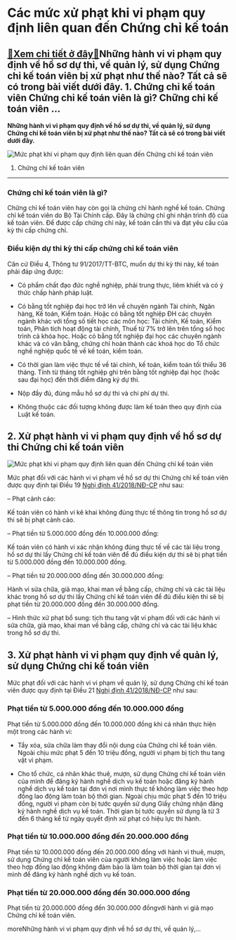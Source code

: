 Các mức xử phạt khi vi phạm quy định liên quan đến Chứng chỉ kế toán
====================================================================

[:gift:Xem chi tiết ở đây:gift:](https://hddtvn.com/cac-muc-xu-phat-khi-vi-pham-quy-dinh-lien-quan-den-chung-chi-ke-toan/)Những hành vi vi phạm quy định về hồ sơ dự thi, về quản lý, sử dụng Chứng chỉ kế toán viên bị xử phạt như thế nào? Tất cả sẽ có trong bài viết dưới đây. 1. Chứng chỉ kế toán viên Chứng chỉ kế toán viên là gì? Chững chỉ kế toán viên …
-----------------------------------------------------------------------------------------------------------------------------------------------------------------------------------------------------------------------------------------

**Những hành vi vi phạm quy định về hồ sơ dự thi, về quản lý, sử dụng Chứng chỉ kế toán viên bị xử phạt như thế nào? Tất cả sẽ có trong bài viết dưới đây.**


![Mức phạt khi vi phạm quy định liên quan đến Chứng chỉ kế toán viên](https://hddtvn.com/wp-content/uploads/2021/01/young-girl-is-sitting-office-desk-is-blessing-calculator_88135-2011.jpg "Mức phạt khi vi phạm quy định liên quan đến Chứng chỉ kế toán viên")


1. Chứng chỉ kế toán viên
-------------------------


### Chứng chỉ kế toán viên là gì?


Chững chỉ kế toán viên hay còn gọi là chứng chỉ hành nghề kế toán. Chứng chỉ kế toán viên do Bộ Tài Chính cấp. Đây là chứng chỉ ghi nhận trình độ của kế toán viên. Để được cấp chứng chỉ này, kế toán cần thi và đạt yêu cầu của kỳ thi cấp chứng chỉ.


### Điều kiện dự thi kỳ thi cấp chứng chỉ kế toán viên


Căn cứ Điều 4, Thông tư 91/2017/TT-BTC, muốn dự thi kỳ thi này, kế toán phải đáp ứng được:




* Có phẩm chất đạo đức nghề nghiệp, phải trung thực, liêm khiết và có ý thức chấp hành pháp luật.

* Có bằng tốt nghiệp đại học trở lên về chuyên ngành Tài chính, Ngân hàng, Kế toán, Kiểm toán. Hoặc có bằng tốt nghiệp ĐH các chuyên ngành khác với tổng số tiết học các môn học: Tài chính, Kế toán, Kiểm toán, Phân tích hoạt động tài chính, Thuế từ 7% trở lên trên tổng số học trình cả khóa học. Hoặc có bằng tốt nghiệp đại học các chuyên ngành khác và có văn bằng, chứng chỉ hoàn thành các khoá học do Tổ chức nghề nghiệp quốc tế về kế toán, kiểm toán.

* Có thời gian làm việc thực tế về tài chính, kế toán, kiểm toán tối thiểu 36 tháng. Tính từ tháng tốt nghiệp ghi trên bằng tốt nghiệp đại học (hoặc sau đại học) đến thời điểm đăng ký dự thi.

* Nộp đầy đủ, đúng mẫu hồ sơ dự thi và chi phí dự thi.

* Không thuộc các đối tượng không được làm kế toán theo quy định của Luật kế toán.



**2. Xử phạt hành vi vi phạm quy định về hồ sơ dự thi Chứng chỉ kế toán viên**
------------------------------------------------------------------------------


![Mức phạt khi vi phạm quy định liên quan đến Chứng chỉ kế toán viên](https://hddtvn.com/wp-content/uploads/2021/01/millennial-young-chinese-businesswoman-working-stress-out-with-project-research-problem-computer-desktop-meeting-room-small-modern-office-asia-people-occupational-burnout-syndrome-concept_7861-2509.jpg "Mức phạt khi vi phạm quy định liên quan đến Chứng chỉ kế toán viên")


Mức phạt đối với các hành vi vi phạm về hồ sơ dự thi Chứng chỉ kế toán viên được quy định tại Điều 19 [Nghị định 41/2018/NĐ-CP](#) như sau:


– Phạt cảnh cáo:


Kế toán viên có hành vi kê khai không đúng thực tế thông tin trong hồ sơ dự thi sẽ bị phạt cảnh cáo.


– Phạt tiền từ 5.000.000 đồng đến 10.000.000 đồng:


Kế toán viên có hành vi xác nhận không đúng thực tế về các tài liệu trong hồ sơ dự thi lấy Chứng chỉ kế toán viên để đủ điều kiện dự thi sẽ bị phạt tiền từ 5.000.000 đồng đến 10.000.000 đồng.


– Phạt tiền từ 20.000.000 đồng đến 30.000.000 đồng:


Hành vi sửa chữa, giả mạo, khai man về bằng cấp, chứng chỉ và các tài liệu khác trong hồ sơ dự thi lấy Chứng chỉ kế toán viên để đủ điều kiện thi sẽ bị phạt tiền từ 20.000.000 đồng đến 30.000.000 đồng.


– Hình thức xử phạt bổ sung: tịch thu tang vật vi phạm đối với các hành vi sửa chữa, giả mạo, khai man về bằng cấp, chứng chỉ và các tài liệu khác trong hồ sơ dự thi.


**3. Xử phạt hành vi vi phạm quy định về quản lý, sử dụng Chứng chỉ kế toán viên**
----------------------------------------------------------------------------------


Mức phạt đối với các hành vi vi phạm về quản lý, sử dụng Chứng chỉ kế toán viên được quy định tại Điều 21 [Nghị định 41/2018/NĐ-CP](#) như sau:


### Phạt tiền từ 5.000.000 đồng đến 10.000.000 đồng


Phạt tiền từ 5.000.000 đồng đến 10.000.000 đồng khi cá nhân thực hiện một trong các hành vi:




* Tẩy xóa, sửa chữa làm thay đổi nội dung của Chứng chỉ kế toán viên. Ngoài chịu mức phạt 5 đến 10 triệu đồng, người vi phạm bị tịch thu tang vật vi phạm.

* Cho tổ chức, cá nhân khác thuê, mượn, sử dụng Chứng chỉ kế toán viên của mình để đăng ký hành nghề dịch vụ kế toán hoặc đăng ký hành nghề dịch vụ kế toán tại đơn vị nơi mình thực tế không làm việc theo hợp đồng lao động làm toàn bộ thời gian. Ngoài chịu mức phạt 5 đến 10 triệu đồng, người vi phạm còn bị tước quyền sử dụng Giấy chứng nhận đăng ký hành nghề dịch vụ kế toán. Thời gian bị tước quyền sử dụng là từ 3 đến 6 tháng kể từ ngày quyết định xử phạt có hiệu lực thi hành.



### Phạt tiền từ 10.000.000 đồng đến 20.000.000 đồng


Phạt tiền từ 10.000.000 đồng đến 20.000.000 đồng với hành vi thuê, mượn, sử dụng Chứng chỉ kế toán viên của người không làm việc hoặc làm việc theo hợp đồng lao động không đảm bảo là làm toàn bộ thời gian tại đơn vị mình để đăng ký hành nghề dịch vụ kế toán.


### Phạt tiền từ 20.000.000 đồng đến 30.000.000 đồng


Phạt tiền từ 20.000.000 đồng đến 30.000.000 đồngvới hành vi giả mạo Chứng chỉ kế toán viên.


moreNhững hành vi vi phạm quy định về hồ sơ dự thi, về quản lý,…

